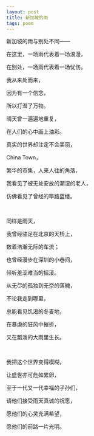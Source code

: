 ```yaml
---
layout: post
title: 新加坡的雨
tags: poem
---
```



新加坡的雨与别处不同——

在这里，一场雨代表着一场浪漫，

在别处，一场雨代表着一场忧伤。

我从来处而来，

因为有一个信念，

所以打湿了万物。

晴天曾一遍遍地重复，

在人们的心中画上油彩。

真实的世界却注定不会美丽，

China Town，

繁华的市集，人来人往的角落，

我看见了被无处安放的潮湿的老人，

仿佛看见了曾经的筚路蓝缕。

<br>

同样是雨天，

我曾经驻足在北京的天桥上，

数着浩瀚无际的车流；

也曾经漫步在深圳的小巷间，

倾听羞涩难当的摇滚。

从无尽的孤独到无奈的落魄，

不论我走到哪里，

总能看见饥渴的冬麦地，

在暴虐的狂风中摧折，

又在瓢泼的大雨里生长。

<br>

我把这个世界变得模糊，

让盛世亦可危如累卵，

至于一代又一代幸福的子孙们，

请他们接受雨天真诚的祝愿，

愿他们的心灵充满希望，

愿他们的前路一片光明。

